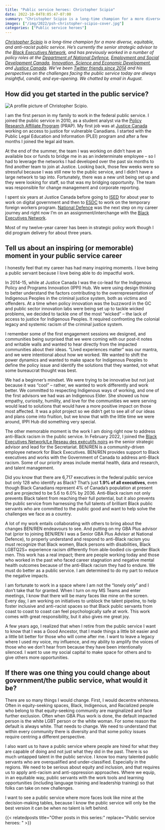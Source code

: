 ```yaml
---
title: "Public service heroes: Christopher Scipio"
date: 2022-10-04T8:05:47-07:00
summary: "Christopher Scipio is a long-time champion for a more diverse, equitable, and anti-racist public service. He’s currently the senior strategic advisor to the Black Executives Network, and has previously worked in a number of policy roles at DND, ESDC, ISED, and Justice Canada. We’ve been Twitter friends since 2014 and his perspectives on the challenges facing the public service today are always insightful, candid, and eye-opening. We chatted by email in August."
images: ["/img/2022/psh-christopher-scipio-cover.jpg"]
categories: ["Public service heroes"]
---
```


_[Christopher Scipio](https://www.linkedin.com/in/christopher-scipio-bbaa1a76/) is a long-time champion for a more diverse, equitable, and anti-racist public service. He’s currently the senior strategic advisor to the [Black Executives Network](https://www.linkedin.com/company/benren-goc/), and has previously worked in a number of policy roles at the [Department of National Defence](https://www.canada.ca/en/department-national-defence.html), [Employment and Social Development Canada](https://www.canada.ca/en/employment-social-development.html), [Innovation, Science and Economic Development](https://www.ic.gc.ca/eic/site/icgc.nsf/eng/home), and [Justice Canada](https://www.justice.gc.ca/eng/). We’ve been [Twitter friends since 2014](https://twitter.com/ScipioCk) and his perspectives on the challenges facing the public service today are always insightful, candid, and eye-opening. We chatted by email in August._


## How did you get started in the public service?

<img src="/img/2022/psh-christopher-scipio.jpg" class="img-blog-side" alt="A profile picture of Christopher Scipio." title="Christopher Scipio">

I am the first person in my family to work in the federal public service. I joined the public service in 2010, as a student analyst via the [Policy Research Affiliate Program](https://www.canada.ca/en/public-service-commission/jobs/services/recruitment/students/research-affiliate-program.html) (PRAP). My first job was at [Justice Canada](https://www.justice.gc.ca/eng/) working on access to justice for vulnerable Canadians. I started with the Public Legal Education and Information (PLEI) program and after a few months I joined the legal aid team. 

At the end of the summer, the team I was working on didn’t have an available box or funds to bridge me in as an indeterminate employee – so I had to leverage the networks I had developed over the past six months to find another team to join at Justice. Looking back, those few weeks were so stressful because I was still new to the public service, and I didn’t have a large network to tap into. Fortunately, there was a new unit being set up and they were looking for staff, so that was my bridging opportunity. The team was responsible for change management and corporate reporting. 

I spent six years at Justice Canada before going to [ISED](https://www.ic.gc.ca/eic/site/icgc.nsf/eng/home) for about year to work on digital government and then to [ESDC](https://www.canada.ca/en/employment-social-development.html) to work on the temporary foreign workers program. [National Defence](https://www.canada.ca/en/department-national-defence.html) was the next step on my career journey and right now I’m on an assignment/interchange with the [Black Executives Network](https://www.linkedin.com/company/benren-goc/). 

Most of my twelve-year career has been in strategic policy work though I did program delivery for about three years. 


## Tell us about an inspiring (or memorable) moment in your public service career

I honestly feel that my career has had many inspiring moments. I love being a public servant because I love being able to do impactful work. 

In 2014-15, while at Justice Canada I was the co-lead for the Indigenous Policy and Programs Innovation (IPPI) Hub. We were using design thinking to better understand the factors contributing to the overrepresentation of Indigenous Peoples in the criminal justice system, both as victims and offenders. At a time when policy innovation was the buzzword in the GC and public sector innovation labs were being set up to tackle wicked problems, we decided to tackle one of the most “wicked” – the lack of access to justice for Indigenous Peoples. It required confronting the colonial legacy and systemic racism of the criminal justice system.

I remember some of the first engagement sessions we designed, and communities being surprised that we were coming with our post-it notes and writable walls and wanted to hear directly from the impacted communities about their ideas. “Lived experiences matter” was our mantra, and we were intentional about how we worked. We wanted to shift the power dynamics and wanted to make space for Indigenous Peoples to define the policy issue and identify the solutions that they wanted, not what some bureaucrat thought was best. 

We had a beginner’s mindset. We were trying to be innovative but not just because it was “cool” – rather, we wanted to work differently and work better. We committed to respecting Indigenous ways of working, and one of the first advisors we had was an Indigenous Elder. She showed us how empathy, curiosity, humility, and love for the communities we were serving would lead to solutions that would have a more positive impact on those most affected. It was a pilot project so we didn’t get to see all of our ideas and plans come into fruition, but we know that with the little time we were around, IPPI Hub did something very special. 

The other memorable moment is the work I am doing right now to address anti-Black racism in the public service. In February 2022, I joined the [Black Executives Network/Le Reseau des exécutifs noirs](https://www.linkedin.com/company/benren-goc/) as the senior strategic advisor and lead for the Secretariat. BEN/REN is a community-driven employee network for Black Executives. BEN/REN provides support to Black executives and works with the Government of Canada to address anti-Black racism. Some of our priority areas include mental health, data and research, and talent management. 

Did you know that there are 6,717 executives in the federal public service but only 128 who identify as Black? That’s just **1.9% of all executives**, even though Black Canadians represent 4% of Canada’s population at present and are projected to be 5.6 to 6.0% by 2036. Anti-Black racism not only prevents Black talent from reaching their full potential, but it also prevents the public service from harnessing the full talents of brilliant Black public servants who are committed to the public good and want to help solve the challenges we face as a country. 

A lot of my work entails collaborating with others to bring about the changes BEN/REN endeavours to see. And putting on my GBA Plus advisor hat (prior to joining BEN/REN I was a Senior GBA Plus Advisor at National Defence), to properly understand and respond to anti-Black racism you must recognize that Black women, Black persons with disabilities, Black LGBTQ2S+ experience racism differently from able-bodied cis-gender Black men. This work has a real impact; there are people working today and those who worked in the past who faced career stagnation and negative mental health outcomes because of the anti-Black racism they had to endure. We must do better as a public service. I am determined to do my part to reduce the negative impacts. 

I am fortunate to work in a space where I am not the “lonely only” and I don’t take that for granted. When I turn on my MS Teams and enter meetings, I know that there will be many faces like mine on the screen. Every day, I am working on initiatives to unblock the talent pipeline, to help foster inclusive and anti-racist spaces so that Black public servants from coast to coast to coast can feel psychologically safe at work. This work comes with great responsibility, but it also gives me great joy. 

A few years ago, I realized that when I retire from the public service I want to know that I was a Good Ancestor, that I made things a little bit easier and a little bit better for those who will come after me. I want to leave a legacy where I used my voice, my influence, and my ability to amplify the voices of those who we don’t hear from because they have been intentionally silenced. I want to use my social capital to make space for others and to give others more opportunities. 


## If there was one thing you could change about government/the public service, what would it be?

There are so many things I would change. First, I would decentre whiteness. Often in equity-seeking spaces, Black, Indigenous, and Racialized people who belong to that equity-seeking community are marginalized and face further exclusion. Often when GBA Plus work is done, the default impacted person is the white LGBT person or the white woman. For some reason the default is always white. That needs to change. We need to understand that within every community there is diversity and that some policy issues require centring a different perspective. 

I also want us to have a public service where people are hired for what they are capable of doing and not just what they did in the past. There is so much untapped talent in the public service. I know too many talented public servants who are overqualified and under-classified. Especially in the regions. We need to be serious about equity and inclusion, and that requires us to apply anti-racism and anti-oppression approaches. Where we equip, in an equitable way, public servants with the work tools and learning opportunities (including language training and leadership training) so that folks can take on new challenges. 

I want to see a public service where more faces look like mine at the decision-making tables, because I know the public service will only be the best version it can be when no talent is left behind. 

{{< relatedposts title="Other posts in this series:" replace="Public service heroes: " >}}
